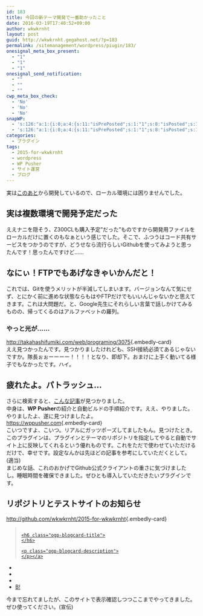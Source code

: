 ```yaml
---
id: 183
title: 今回の新テーマ開発で一番助かったこと
date: 2016-03-19T17:40:52+09:00
author: wkwkrnht
layout: post
guid: http://wkwkrnht.gegahost.net/?p=183
permalink: /sitemanagement/wordpress/piugin/183/
onesignal_meta_box_present:
  - "1"
  - "1"
  - "1"
onesignal_send_notification:
  - ""
  - ""
  - ""
cwp_meta_box_check:
  - 'No'
  - 'No'
  - 'No'
snapWP:
  - 's:126:"a:1:{i:0;a:4:{s:11:"isPrePosted";s:1:"1";s:8:"isPosted";s:1:"1";s:4:"pgID";s:3:"697";s:5:"pDate";s:19:"2016-11-03 10:13:08";}}";'
  - 's:126:"a:1:{i:0;a:4:{s:11:"isPrePosted";s:1:"1";s:8:"isPosted";s:1:"1";s:4:"pgID";s:3:"697";s:5:"pDate";s:19:"2016-11-03 10:13:08";}}";'
categories:
  - プラグイン
tags:
  - 2015-for-wkwkrnht
  - wordpress
  - WP Pusher
  - サイト運営
  - ブログ
---
```

実は<a href="http://wkwkrnht.gegahost.net/windows/tablet/wdp-073-1g16g-10bt/145" target="_blank" rel="noopener">このあと</a>から開発しているので、ローカル環境には困りませんでした。

## 実は複数環境で開発予定だった

ええナニを隠そう、Z300CLも購入予定”だった”ものですから開発用ファイルをローカルだけに置くのもなぁという感じでした。そこで、ふつうはコード共有サービスをつかうのですが、どうせなら流行らしいGithubを使ってみようと思ったんです！思ったんですけど……

## なにぃ！FTPでもあげなきゃいかんだと！

これでは、Gitを使うメリットが半減してしまいます。バージョンなんて気にせず、とにかく前に進めな状態ならもはやFTPだけでもいいんじゃないかと思えてきます。これは大問題だ。と、Google先生にそれらしい言葉で話しかけてみるものの、帰ってくるのはアルファベットの羅列。

### やっと光が……

<http://takahashifumiki.com/web/programing/3075>{.embedly-card}  
ええ見つかったんです。見つかりましたけれども、SSH接続必須てあるじゃないですか。隊長ぉぉーーーー！！！！となり、即却下。おまけに上手く動いてる様子でもなかったです。ハイ。

## 疲れたよ。パトラッシュ…

さらに検索すると、<a href="https://torounit.com/blog/2016/01/20/2176/" target="_blank" rel="noopener">こんな記事</a>が見つかりました。  
中身は、**WP Pusher**の紹介と自動ビルドの手順紹介です。ええ、やりました。やりましたよ、遂に見つけましたよ。  
<https://wppusher.com>{.embedly-card}  
こいつですよ、こいつ。リアルにガッツポーズしてましたもん。見つけたとき。このプラグインは、プラグインとテーマのリポジトリを指定してやると自動でサイト上に反映してくれるという優れものです。これをただで使わせていただけるだけで、幸せです。設定なんかは先ほどの記事を参考にしていただくとして。(適当)  
まじめな話、これのおかげでGithub公式クライアントの重さに気づけましたし。睡眠時間を確保できました。ぜひとも導入していただきたいプラグインです。

## リポジトリとテストサイトのお知らせ

<http://github.com/wkwkrnht/2015-for-wkwkrnht>{.embedly-card}  


<div class="ogp-blogcard">
  <blockquote cite="http://wkwkrnht.php.xdomain.jp/wkwkrnht-wp-labo">
    <img class="ogp-blogcard-img" src="" /> <a href="http://wkwkrnht.php.xdomain.jp/wkwkrnht-wp-labo" target="_blank" rel="noopener" tabindex="0" title="" class="ogp-blogcard-info"> 
    
    <h6 class="ogp-blogcard-title">
    </h6>
    
    <p class="ogp-blogcard-description">
    </p></a>
  </blockquote>
  
  <ul class="ogp-blogcard-share">
    <li>
      <a href="https://twitter.com/share?url=http%3A%2F%2Fwkwkrnht.php.xdomain.jp%2Fwkwkrnht-wp-labo&text=" target="_blank" rel="noopener" tabindex="0" class="fab fa-twitter" title="Twitterへ共有する"></a>
    </li>
    <li>
      <a href="http://www.facebook.com/share.php?u=http%3A%2F%2Fwkwkrnht.php.xdomain.jp%2Fwkwkrnht-wp-labo" target="_blank" rel="noopener" tabindex="0" class="fab fa-facebook-f" title="facebookrへ共有する"></a>
    </li>
    <li>
      <a href="http://getpocket.com/edit?url=http%3A%2F%2Fwkwkrnht.php.xdomain.jp%2Fwkwkrnht-wp-labo&title=" target="_blank" rel="noopener" tabindex="0" class="fab fa-get-pocket" title="pocketへ共有する"></a>
    </li>
    <li>
      <a href="http://b.hatena.ne.jp/add?mode=confirm&url=http%3A%2F%2Fwkwkrnht.php.xdomain.jp%2Fwkwkrnht-wp-labo&title=" target="_blank" rel="noopener" tabindex="0" title="はてブへ共有する"> B! </a>
    </li>
  </ul>
</div>

  
今まで忘れてましたが、このサイトで表示確認しつつここまでやってきました。ぜひ使ってください。(宣伝)